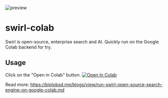 ![preview](https://raw.githubusercontent.com/biplobsd/biplobsd.github.io/data/images/swirl/swirl-preview.gif)

# swirl-colab
Swirl is open-source, enterprise search and AI. Quickly run on the  Google Colab backend for try.

## Usage
Click on the "Open in Colab" button.
<a href="https://colab.research.google.com/github/biplobsd/swirl-colab/blob/master/swirl_colab.ipynb" target="_parent\"><img src="https://colab.research.google.com/assets/colab-badge.svg" alt="Open In Colab"/></a>

Read more: https://biplobsd.me/blogs/view/run-swirl-open-source-search-engine-on-google-colab.md
